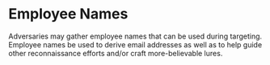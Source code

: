 # Employee Names

Adversaries may gather employee names that can be used during targeting. Employee names be used to derive email addresses as well as to help guide other reconnaissance efforts and/or craft more-believable lures.